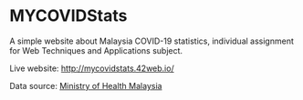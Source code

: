 # MYCOVIDStats
A simple website about Malaysia COVID-19 statistics, individual assignment for Web Techniques and Applications subject.

Live website: <a href="http://mycovidstats.42web.io/">http://mycovidstats.42web.io/</a>

Data source: <a href="https://github.com/MoH-Malaysia/covid19-public">Ministry of Health Malaysia</a>
